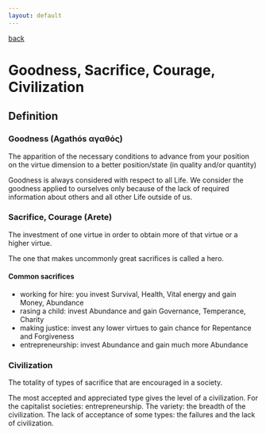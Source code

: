 ```yaml
---
layout: default
---
```

[back](./)

# Goodness, Sacrifice, Courage, Civilization

## Definition

### Goodness (Agathós αγαθός)

The apparition of the necessary conditions to advance from your position on the virtue dimension to a better position/state (in quality and/or quantity)


Goodness is always considered with respect to all Life. We consider the goodness applied to ourselves only because of the lack of required information about others and all other Life outside of us.

### Sacrifice, Courage (Arete)

The investment of one virtue in order to obtain more of that virtue or a higher virtue.

The one that makes uncommonly great sacrifices is called a hero.

#### Common sacrifices

- working for hire: you invest Survival, Health, Vital energy and gain Money, Abundance
- rasing a child: invest Abundance and gain Governance, Temperance, Charity
- making justice: invest any lower virtues to gain chance for Repentance and Forgiveness
- entrepreneurship: invest Abundance and gain much more Abundance

### Civilization

The totality of types of sacrifice that are encouraged in a society. 

The most accepted and appreciated type gives the level of a civilization. For the capitalist societies: entrepreneurship.
The variety: the breadth of the civilization.
The lack of acceptance of some types: the failures and the lack of civilization.
